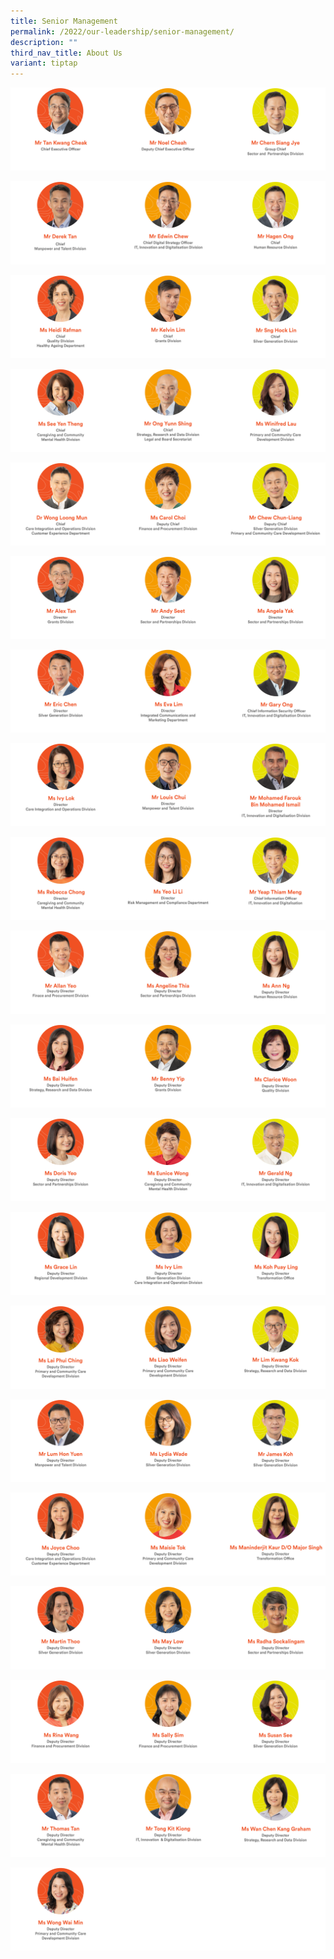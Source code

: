 ```yaml
---
title: Senior Management
permalink: /2022/our-leadership/senior-management/
description: ""
third_nav_title: About Us
variant: tiptap
---
```

![](/images/aic_sm_layout_2023_r3_1.png)

![](/images/aic_sm_layout_2023_r3_2.png)

![](/images/aic_sm_layout_2023_r3_3.png)

![](/images/aic_sm_layout_2023_r3_4.png)

![](/images/aic_sm_layout_2023_r3_5.png)

![](/images/aic_sm_layout_2023_r3_6.png)

![](/images/aic_sm_layout_2023_r3_7.png)

![](/images/aic_sm_layout_2023_r3_8.png)

![](/images/aic_sm_layout_2023_r3_9.png)

![](/images/aic_sm_layout_2023_r3_10.png)

![](/images/aic_sm_layout_2023_r3_11.png)

![](/images/aic_sm_layout_2023_r3_12.png)

![](/images/aic_sm_layout_2023_r3_13.png)

![](/images/aic_sm_layout_2023_r3_14.png)

![](/images/aic_sm_layout_2023_r3_15.png)

![](/images/aic_sm_layout_2023_r3_16.png)

![](/images/aic_sm_layout_2023_r3_17.png)

![](/images/aic_sm_layout_2023_r3_18.png)

![](/images/aic_sm_layout_2023_r3_19.png)

![](/images/aic_sm_layout_2023_r3_20.png)